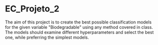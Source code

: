 # EC_Projeto_2
The aim of this project is to create the best possible classification models for the given variable "Biodegradable" using any method covered in class. The models should examine different hyperparameters and select the best one, while preferring the simplest models.
